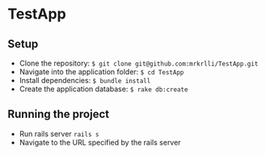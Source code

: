 # TestApp

## Setup
* Clone the repository: ```$ git clone git@github.com:mrkrlli/TestApp.git```
* Navigate into the application folder: ```$ cd TestApp```
* Install dependencies: ```$ bundle install```
* Create the application database: ```$ rake db:create```

## Running the project
* Run rails server ```rails s```
* Navigate to the URL specified by the rails server

